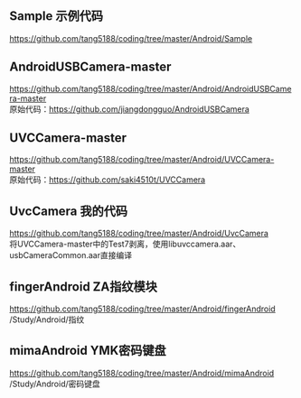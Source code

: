 ## Sample 示例代码
https://github.com/tang5188/coding/tree/master/Android/Sample

## AndroidUSBCamera-master
https://github.com/tang5188/coding/tree/master/Android/AndroidUSBCamera-master <br />
原始代码：https://github.com/jiangdongguo/AndroidUSBCamera

## UVCCamera-master
https://github.com/tang5188/coding/tree/master/Android/UVCCamera-master <br />
原始代码：https://github.com/saki4510t/UVCCamera

## UvcCamera 我的代码
https://github.com/tang5188/coding/tree/master/Android/UvcCamera <br />
将UVCCamera-master中的Test7剥离，使用libuvccamera.aar、usbCameraCommon.aar直接编译

## fingerAndroid ZA指纹模块
https://github.com/tang5188/coding/tree/master/Android/fingerAndroid <br />
/Study/Android/指纹

## mimaAndroid YMK密码键盘
https://github.com/tang5188/coding/tree/master/Android/mimaAndroid <br />
/Study/Android/密码键盘
